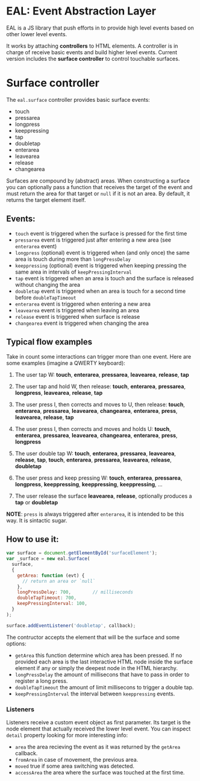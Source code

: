 # EAL: Event Abstraction Layer

EAL is a JS library that push efforts in to provide high level events based on 
other lower level events.

It works by attaching **controllers** to HTML elements. A controller is in
charge of receive basic events and build higher level events. Current version
includes the **surface controller** to control touchable surfaces.

# Surface controller

The `eal.surface` controller provides basic surface events:

 * touch
 * pressarea
 * longpress
 * keeppressing
 * tap
 * doubletap
 * enterarea
 * leavearea
 * release
 * changearea

Surfaces are compound by (abstract) areas. When constructing a surface you can
optionally pass a function that receives the target of the event and must return
the area for that target or `null` if it is not an area. By default, it returns
the target element itself.

## Events:

 * `touch` event is triggered when the surface is pressed for the first time
 * `pressarea` event is triggered just after entering a new area (see `enterarea`
   event)
 * `longpress` (optional) event is triggered when (and only once) the same area
   is touch during more than `longPressDelay`
 * `keeppressing` (optional) event is triggered when keeping pressing the same
   area in intervals of `keepPressingInterval`
 * `tap` event is triggered when an area is touch and the surface is released
   without changing the area
 * `doubletap` event is triggered when an area is touch for a second time before
   `doubleTapTimeout`
 * `enterarea` event is triggered when entering a new area
 * `leavearea` event is triggered when leaving an area
 * `release` event is triggered when surface is release
 * `changearea` event is triggered when changing the area

## Typical flow examples

Take in count some interactions can trigger more than one event. Here are some
examples (imagine a QWERTY keyboard):

 1. The user tap W:
    __touch__, __enterarea__, __pressarea__, __leavearea__, __release__, __tap__

 2. The user tap and hold W, then release:
    __touch__, __enterarea__, __pressarea__, __longpress__, __leavearea__,
    __release__, __tap__
    
 3. The user press I, then corrects and moves to U, then release:
    __touch__, __enterarea__, __pressarea__, __leavearea__, __changearea__, 
    __enterarea__, __press__, __leavearea__, __release__, __tap__

 4. The user press I, then corrects and moves and holds U:
    __touch__, __enterarea__, __pressarea__, __leavearea__, __changearea__, 
    __enterarea__, __press__, __longpress__

 5. The user double tap W:
    __touch__, __enterarea__, __pressarea__, __leavearea__, __release__, __tap__,
    __touch__, __enterarea__, __pressarea__, __leavearea__, __release__,
    __doubletap__

 6. The user press and keep pressing W:
    __touch__, __enterarea__, __pressarea__, __longpress__, __keeppressing__,
    __keeppressing__, __keeppressing__, ...

 7. The user release the surface
    __leavearea__, __release__, optionally produces a __tap__ or __doubletap__

**NOTE**: `press` is always triggered after `enterarea`, it is intended to be
this way. It is sintactic sugar.

## How to use it:

```javascript
var surface = document.getElementById('surfaceElement');
var _surface = new eal.Surface(
  surface,
  {
    getArea: function (evt) { 
      // return an area or `null`
    },
    longPressDelay: 700,        // milliseconds
    doubleTapTimeout: 700,
    keepPressingInterval: 100,
  }
);

surface.addEventListener('doubletap', callback);
```

The contructor accepts the element that will be the surface and some options:

 * `getArea` this function determine which area has been pressed. If no provided
   each area is the last interactive HTML node inside the surface element if any
   or simply the deepest node in the HTML hierarchy.
 * `longPressDelay` the amount of millisecons that have to pass in order to 
   register a long press.
 * `doubleTapTimeout` the amount of limit millisecons to trigger a double tap.
 * `keepPressingInterval` the interval between `keeppressing` events.

### Listeners

Listeners receive a custom event object as first parameter. Its target is the 
node element that actually received the lower level event. You can inspect
`detail` property looking for more interesting info:

 * `area` the area recieving the event as it was returned by the `getArea`
   callback.
 * `fromArea` in case of movement, the previous area.
 * `moved` true if some area switching was detected.
 * `accessArea` the area where the surface was touched at the first time.
